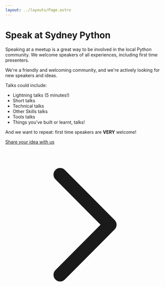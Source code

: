 ```yaml
---
layout: ../layouts/Page.astro
---
```

# Speak at Sydney Python

Speaking at a meetup is a great way to be involved in the local Python community. We welcome speakers of all experiences, including first time presenters.

We're a friendly and welcoming community, and we're actively looking for new speakers and ideas.

Talks could include:

* Lightning talks (5 minutes!)
* Short talks
* Technical talks
* Other Skills talks
* Tools talks
* Things you’ve built or learnt, talks!

And we want to repeat: first time speakers are **VERY** welcome!

<a href="https://docs.google.com/forms/d/e/1FAIpQLSdIJ7LaXOdJ0gpIXmicBCjZFljoG9NCH_Y_scbdQyrHf3SgTw/viewform?usp=dialog" target="_blank" class=" font-bold inline-flex items-center bg-primary-300 rounded-md px-2 py-1 text-black gap-2.5 hover:underline">
    Share your idea with us
    <svg xmlns="http://www.w3.org/2000/svg" fill="none" viewBox="0 0 24 24" stroke-width="2" stroke="currentColor" class="size-4">
    <path
        stroke-linecap="round"
        stroke-linejoin="round"
        d="m8.25 4.5 7.5 7.5-7.5 7.5"></path>
    </svg>
</a>